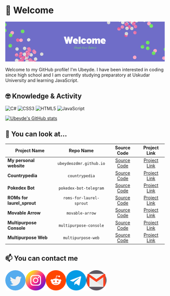  # 👋 Welcome

![banner](./assets/purple-welcome-canvas-banner.png)

Welcome to my GitHub profile! I'm Ubeyde. I have been interested in coding since high school and I am currently studying preparatory at Uskudar University and learning JavaScript.

 ## 🤓 Knowledge & Activity

![C#](https://img.shields.io/badge/c%23-%23239120.svg?style=for-the-badge&logo=c-sharp&logoColor=white)
![CSS3](https://img.shields.io/badge/css3-%231572B6.svg?style=for-the-badge&logo=css3&logoColor=white)
![HTML5](https://img.shields.io/badge/html5-%23E34F26.svg?style=for-the-badge&logo=html5&logoColor=white)
![JavaScript](https://img.shields.io/badge/javascript-%23323330.svg?style=for-the-badge&logo=javascript&logoColor=%23F7DF1E)

[![Ubeyde's GitHub stats](https://github-readme-stats.vercel.app/api?username=ubeydeozdmr&show_icons=true&theme=github_dark)](https://github.com/anuraghazra/github-readme-stats)
<!--[![Top Langs](https://github-readme-stats.vercel.app/api/top-langs/?username=ubeydeozdmr&layout=compact)](https://github.com/anuraghazra/github-readme-stats)-->

 ## 👀 You can look at...
 
| Project Name | Repo Name | Source Code | Project Link |
| --- | :---: |:---:| :---:|
| **My personal website** | `ubeydeozdmr.github.io` | [Source Code](https://github.com/ubeydeozdmr/ubeydeozdmr.github.io) | [Project Link](https://ubeydeozdmr.netlify.app)
| **Countrypedia** | `countrypedia` | [Source Code](https://github.com/ubeydeozdmr/countrypedia) | [Project Link](https://simplecountrypedia.netlify.app)
| **Pokedex Bot** | `pokedex-bot-telegram` | [Source Code](https://github.com/ubeydeozdmr/PokedexBot) | [Project Link](https://t.me/rotompokedex_bot) |
| **ROMs for laurel_sprout** | `roms-for-laurel-sprout` | [Source Code](https://github.com/ubeydeozdmr/ROMsForLaurelSprout) | [Project Link](https://github.com/ubeydeozdmr/roms-for-laurel-sprout/releases/tag/v1) |
| **Movable Arrow** | `movable-arrow` | [Source Code](https://github.com/ubeydeozdmr/movable-arrow) | [Project Link](https://github.com/ubeydeozdmr/movable-arrow/releases/tag/v1.1) |
| **Multipurpose Console** | `multipurpose-console` | [Source Code](https://github.com/ubeydeozdmr/multipurpose-console) | [Project Link](https://github.com/ubeydeozdmr/multipurpose-console/releases/tag/2022Edit) |
| **Multipurpose Web** | `multipurpose-web` | [Source Code](https://github.com/ubeydeozdmr/multipurpose-web) | [Project Link](https://ubeydeozdmr.github.io/MultipurposeWeb/) |

 ## 📫 You can contact me
 
<a href="https://twitter.com/ubeydeozdmr"><img align="left" src="./assets/icons/64px/twitter.png" alt="Ubeyde Emir Özdemir | Twitter" /></a>
<a href="https://www.instagram.com/ubeydeozdmr"><img align="left" src="./assets/icons/64px/instagram.png" alt="Ubeyde Emir Özdemir | Instagram" /></a>
<a href="https://www.reddit.com/user/ubeydeozdmr"><img align="left" src="./assets/icons/64px/reddit.png" alt="Ubeyde Emir Özdemir | Reddit" /></a>
<a href="https://t.me/ubeydeozdmr"><img align="left" src="./assets/icons/64px/telegram.png" alt="Ubeyde Emir Özdemir | Telegram" /></a>
<a href="mailto:ubeydeozdmr@gmail.com"><img align="left" src="./assets/icons/64px/gmail.png" alt="Ubeyde Emir Özdemir | Email" /></a>
